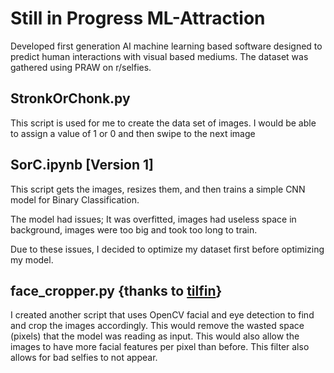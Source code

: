 # Still in Progress ML-Attraction
Developed first generation AI machine learning based software designed to predict human interactions with visual based mediums. The dataset was gathered using PRAW on r/selfies.


## StronkOrChonk.py
This script is used for me to create the data set of images. I would be able to assign a value of 1 or 0 and then swipe to the next image

## SorC.ipynb [Version 1]
This script gets the images, resizes them, and then trains a simple CNN model for Binary Classification.

The model had issues; It was overfitted, images had useless space in background, images were too big and took too long to train. 

Due to these issues, I decided to optimize my dataset first before optimizing my model.

## face_cropper.py {thanks to [tilfin](https://gist.github.com/tilfin/98bbba47fdc4ac10c4069cce5fabd834)}

I created another script that uses OpenCV facial and eye detection to find and crop the images accordingly. This would remove the wasted space (pixels) that the model was reading as input. This would also allow the images to have more facial features per pixel than before.
This filter also allows for bad selfies to not appear.
